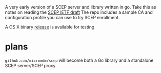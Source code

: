 A very early version of a SCEP server and library written in go. Take this as notes on reading the [SCEP IETF draft](https://tools.ietf.org/html/draft-gutmann-scep-02)
The repo includes a sample CA and configuration profile you can use to try SCEP enrollment.

A OS X binary [release](https://github.com/micromdm/scep/releases/tag/v0-dev) is available for testing.

# plans
`github.com/micromdm/scep` will become both a Go library and a standalone SCEP server/SCEP proxy. 


